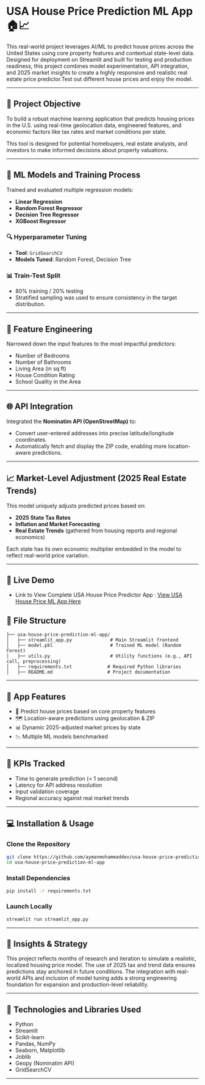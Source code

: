 # USA House Price Prediction ML App 🏠📈


This real-world project leverages AI/ML to predict house prices across the United States using core property features and contextual state-level data. Designed for deployment on Streamlit and built for testing and production readiness, this project combines model experimentation, API integration, and 2025 market insights to create a highly responsive and realistic real estate price predictor.Test out different house prices and enjoy the model.

---

## 🎯 Project Objective
To build a robust machine learning application that predicts housing prices in the U.S. using real-time geolocation data, engineered features, and economic factors like tax rates and market conditions per state.

This tool is designed for potential homebuyers, real estate analysts, and investors to make informed decisions about property valuations.

---

## 🧠 ML Models and Training Process
 Trained and evaluated multiple regression models:

- **Linear Regression**
- **Random Forest Regressor**
- **Decision Tree Regressor**
- **XGBoost Regressor**

### 🔍 Hyperparameter Tuning
- **Tool**: `GridSearchCV`
- **Models Tuned**: Random Forest, Decision Tree


### 📊 Train-Test Split
- 80% training / 20% testing
- Stratified sampling was used to ensure consistency in the target distribution.

---

## 📍 Feature Engineering
Narrowed down the input features to the most impactful predictors:
- Number of Bedrooms
- Number of Bathrooms
- Living Area (in sq ft)
- House Condition Rating
- School Quality in the Area

---

## 🌐 API Integration
 Integrated the **Nominatim API (OpenStreetMap)** to:
- Convert user-entered addresses into precise latitude/longitude coordinates.
- Automatically fetch and display the ZIP code, enabling more location-aware predictions.

---

## 📈 Market-Level Adjustment (2025 Real Estate Trends)
This model uniquely adjusts predicted prices based on:
- **2025 State Tax Rates**
- **Inflation and Market Forecasting**
- **Real Estate Trends** (gathered from housing reports and regional economics)

Each state has its own economic multiplier embedded in the model to reflect real-world price variation.

---
## 📂 Live Demo

- Link to View Complete USA House Price Predictor App : <a href="https://usa-housepricepredictions.streamlit.app/" target="_blank">View USA House Price ML App Here</a>


## 📂 File Structure
```
├── usa-house-price-prediction-ml-app/
│   ├── streamlit_app.py              # Main Streamlit frontend
│   ├── model.pkl                     # Trained ML model (Random Forest)
│   ├── utils.py                      # Utility functions (e.g., API call, preprocessing)
│   ├── requirements.txt             # Required Python libraries
│   ├── README.md                    # Project documentation
```

---

## 🚀 App Features
- 🧮 Predict house prices based on core property features
- 🗺️ Location-aware predictions using geolocation & ZIP
- 📊 Dynamic 2025-adjusted market prices by state
- 📉 Multiple ML models benchmarked

---

## 🧪 KPIs Tracked
- Time to generate prediction (< 1 second)
-  Latency for API address resolution
- Input validation coverage
- Regional accuracy against real market trends

---

## 💻 Installation & Usage
### Clone the Repository
```bash
git clone https://github.com/aymanmohammaddev/usa-house-price-prediction-ml-app.git
cd usa-house-price-prediction-ml-app
```

### Install Dependencies
```bash
pip install -r requirements.txt
```

### Launch Locally
```bash
streamlit run streamlit_app.py
```


---

## 🧠 Insights & Strategy
This project reflects months of research and iteration to simulate a realistic, localized housing price model. The use of 2025 tax and trend data ensures predictions stay anchored in future conditions. The integration with real-world APIs and inclusion of model tuning adds a strong engineering foundation for expansion and production-level reliability.

---

## 🤖 Technologies and Libraries Used
- Python
- Streamlit
- Scikit-learn
- Pandas, NumPy
- Seaborn, Matplotlib
- Joblib
- Geopy (Nominatim API)
- GridSearchCV

---

 


